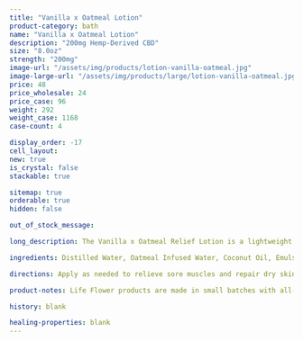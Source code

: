 ```yaml
---
title: "Vanilla x Oatmeal Lotion"
product-category: bath
name: "Vanilla x Oatmeal Lotion"
description: "200mg Hemp-Derived CBD"
size: "8.0oz"
strength: "200mg"
image-url: "/assets/img/products/lotion-vanilla-oatmeal.jpg"
image-large-url: "/assets/img/products/large/lotion-vanilla-oatmeal.jpg"
price: 48
price_wholesale: 24
price_case: 96
weight: 292
weight_case: 1168
case-count: 4

display_order: -17
cell_layout:
new: true
is_crystal: false
stackable: true

sitemap: true
orderable: true
hidden: false

out_of_stock_message:

long_description: The Vanilla x Oatmeal Relief Lotion is a lightweight, synergistic blend of plant oils and botanical fats formulated to nourish and repair vital skin function on a cellular level. Infused with a light, neutral essential oil blend and paired with 500mg of revitalizing hemp-derived CBD to offer 24 hours of healing cellular hydration, restoration and support.

ingredients: Distilled Water, Oatmeal Infused Water, Coconut Oil, Emulsifying Wax NF, Grape Seed Oil, Avocado Oil, Abyssinian Oil, Sweet Almond Oil, Fermented Radish Root, Vanilla Bean Oil, Coconut Fruit Extract, Non GMO Citric Acid Rosemary Leaf Extract, Organic Hemp-Derived Cannabidiol

directions: Apply as needed to relieve sore muscles and repair dry skin or as an all natural, lightweight daily moisturizer. Not for internal use.

product-notes: Life Flower products are made in small batches with all-natural and boutique ingredients. Orders are processed and ship within 14 business days. Please allow additional time for&nbsp;delivery.

history: blank

healing-properties: blank
---
```

